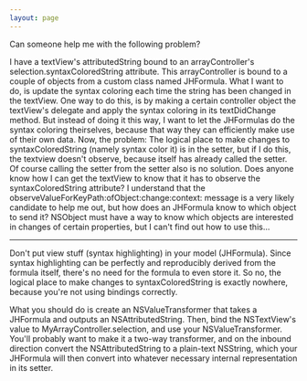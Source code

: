 ```yaml
---
layout: page
---
```




Can someone help me with the following problem?

I have a textView's attributedString bound to an arrayController's selection.syntaxColoredString attribute. This arrayController is bound to a couple of objects from a custom class named JHFormula. What I want to do, is update the syntax coloring each time the string has been changed in the textView. One way to do this, is by making a certain controller object the textView's delegate and apply the syntax coloring in its textDidChange method. But instead of doing it this way, I want to let the JHFormulas do the syntax coloring theirselves, because that way they can efficiently make use of their own data. Now, the problem: The logical place to make changes to syntaxColoredString (namely syntax color it) is in the setter, but if I do this, the textview doesn't observe, because itself has already called the setter. Of course calling the setter from the setter also is no solution. Does anyone know how I can get the textView to know that it has to observe the syntaxColoredString attribute? I understand that the observeValueForKeyPath:ofObject:change:context: message is a very likely candidate to help me out, but how does an JHFormula know to which object to send it? NSObject must have a way to know which objects are interested in changes of certain properties, but I can't find out how to use this...

----
Don't put view stuff (syntax highlighting) in your model (JHFormula).  Since syntax highlighting can be perfectly and reproducibly derived from the formula itself, there's no need for the formula to even store it.  So no, the logical place to make changes to syntaxColoredString is exactly nowhere, because you're not using bindings correctly.

What you should do is create an NSValueTransformer that takes a JHFormula and outputs an NSAttributedString.  Then, bind the NSTextView's value to MyArrayController.selection, and use your NSValueTransformer.  You'll probably want to make it a two-way transformer, and on the inbound direction convert the NSAttributedString to a plain-text NSString, which your JHFormula will then convert into whatever necessary internal representation in its setter.
